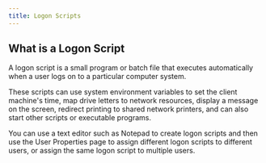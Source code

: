 ```yaml
---
title: Logon Scripts
---
```


## What is a Logon Script

A logon script is a small program or batch file that executes automatically when a user logs on to a particular computer system.

These scripts can use system environment variables to set the client machine's time, map drive letters to network resources, display a message on the screen, redirect printing to shared network printers, and can also start other scripts or executable programs.

You can use a text editor such as Notepad to create logon scripts and then use the User Properties page to assign different logon scripts to different users, or assign the same logon script to multiple users.